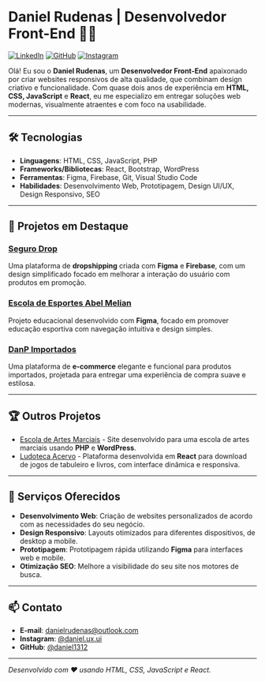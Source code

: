 # Daniel Rudenas | Desenvolvedor Front-End 👨‍💻

[![LinkedIn](https://img.shields.io/badge/-Daniel%20Rudenas-blue?style=flat-square&logo=Linkedin&logoColor=white&link=https://www.linkedin.com/in/daniel-rudenas)](https://www.linkedin.com/in/daniel-rudenas)
[![GitHub](https://img.shields.io/badge/-daniel1312-black?style=flat-square&logo=github&link=https://github.com/daniel1312)](https://github.com/daniel1312)
[![Instagram](https://img.shields.io/badge/-daniel.ux.ui-E4405F?style=flat-square&logo=instagram&logoColor=white)](https://www.instagram.com/daniel.ux.ui/)

Olá! Eu sou o **Daniel Rudenas**, um **Desenvolvedor Front-End** apaixonado por criar websites responsivos de alta qualidade, que combinam design criativo e funcionalidade. Com quase dois anos de experiência em **HTML, CSS, JavaScript** e **React**, eu me especializo em entregar soluções web modernas, visualmente atraentes e com foco na usabilidade.

---

## 🛠️ Tecnologias
- **Linguagens**: HTML, CSS, JavaScript, PHP
- **Frameworks/Bibliotecas**: React, Bootstrap, WordPress
- **Ferramentas**: Figma, Firebase, Git, Visual Studio Code
- **Habilidades**: Desenvolvimento Web, Prototipagem, Design UI/UX, Design Responsivo, SEO

---

## 🚀 Projetos em Destaque

### [Seguro Drop](https://www.figma.com/proto/f8ZctHlXakJT3CaUNyjuqB/Untitled?node-id=0-3&node-type=canvas&t=mBn5zdzq6MPIMglU-8&scaling=scale-down&content-scaling=fixed&page-id=0%3A1&starting-point-node-id=0%3A3&hide-ui=1)
Uma plataforma de **dropshipping** criada com **Figma** e **Firebase**, com um design simplificado focado em melhorar a interação do usuário com produtos em promoção.

### [Escola de Esportes Abel Melian](https://www.figma.com/proto/VLQkcksZLe8yFkHCOWMpbj/Untitled?node-id=3-2&node-type=canvas&t=VZl3aNPP01HkEztf-8&scaling=scale-down&content-scaling=fixed&page-id=0%3A1&hide-ui=1)
Projeto educacional desenvolvido com **Figma**, focado em promover educação esportiva com navegação intuitiva e design simples.

### [DanP Importados](https://www.figma.com/proto/9S9LzYOuN3DYnKcxdoIYhw/Untitled?node-id=1-2&node-type=frame&t=LQYxbiCheclAG8PW-8&scaling=scale-down&content-scaling=fixed&page-id=0%3A1&hide-ui=1)
Uma plataforma de **e-commerce** elegante e funcional para produtos importados, projetada para entregar uma experiência de compra suave e estilosa.

---

## 🏆 Outros Projetos

- [Escola de Artes Marciais](https://dsescola.com.br) - Site desenvolvido para uma escola de artes marciais usando **PHP** e **WordPress**.
- [Ludoteca Acervo](https://ludoteca.acervodejogos.com.br) - Plataforma desenvolvida em **React** para download de jogos de tabuleiro e livros, com interface dinâmica e responsiva.

---

## 🌟 Serviços Oferecidos
- **Desenvolvimento Web**: Criação de websites personalizados de acordo com as necessidades do seu negócio.
- **Design Responsivo**: Layouts otimizados para diferentes dispositivos, de desktop a mobile.
- **Prototipagem**: Prototipagem rápida utilizando **Figma** para interfaces web e mobile.
- **Otimização SEO**: Melhore a visibilidade do seu site nos motores de busca.

---

## 📫 Contato
- **E-mail**: [danielrudenas@outlook.com](mailto:danielrudenas@outlook.com)
- **Instagram**: [@daniel.ux.ui](https://www.instagram.com/daniel.ux.ui)
- **GitHub**: [@daniel1312](https://github.com/daniel1312)

---

_Desenvolvido com ❤️ usando HTML, CSS, JavaScript e React._
